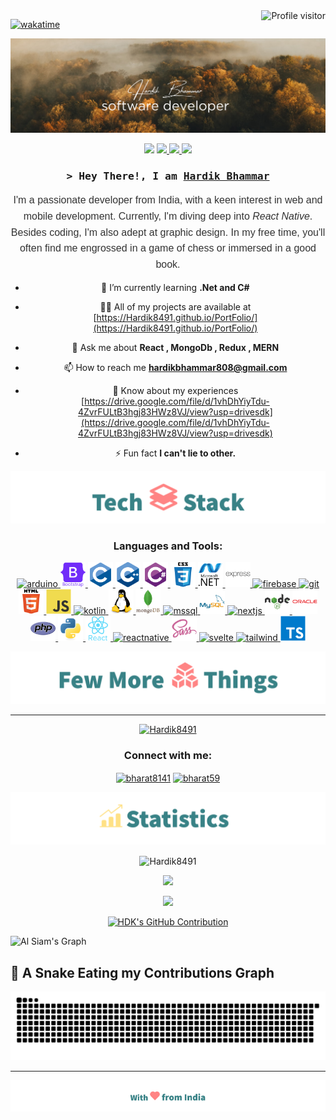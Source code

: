 
<a>
<a href="https://komarev.com/ghpvc/?username=alsiam">
  <img align="right" src="https://komarev.com/ghpvc/?username=Hardik8491&label=Visitors&color=0e75b6&style=flat" alt="Profile visitor" />
</a>

[![wakatime](https://wakatime.com/badge/user/018de01b-1c88-4698-b625-b3f77f8af0f7.svg)](https://wakatime.com/@018de01b-1c88-4698-b625-b3f77f8af0f7)
</a>

<div align="center">

<img src="/hero.png"/>

<!-- uncomment to change banner
<img src="https://capsule-render.vercel.app/api?type=waving&&color=0:4CB8C4,100:3CD3AD&height=300&section=header&text=Muhammad%20Faizan&fontSize=90&fontColor=FCFFE7" />
-->
<p align="center>
<a href="https://github.com/Hardik8491">
  <img src="https://img.shields.io/badge/GitHub-181717.svg?style=for-the-badge&logo=GitHub&logoColor=white">
</a>
<a href="https://linkedin.com/in/Hardik8491">
  <img src="https://img.shields.io/badge/LinkedIn-0A66C2.svg?style=for-the-badge&logo=LinkedIn&logoColor=white">
</a>
<a href="https://lichess.org/@/anon007">
  <img src="https://img.shields.io/badge/Lichess-000000.svg?style=for-the-badge&logo=Lichess&logoColor=white">
</a>
<a href="https://www.goodreads.com/user/show/159447401-muhammad-faizan">
  <img src="https://img.shields.io/badge/Goodreads-F3F1EA?style=for-the-badge&logo=goodreads&logoColor=372213">
</a>
</p>


<!-- Intro  -->
<h3 align="center"
>
        <samp>&gt; Hey There!, I am
                <b><a  target="_blank" href="https://Hardik8491.com">Hardik Bhammar</a></b>
        </samp>
</h3>

<!-- --- -->


<p style="font-family: Arial, sans-serif; font-size: 16px; color: #333; line-height: 1.6;">
    I'm a passionate developer from India, with a keen interest in web and mobile development. Currently, I'm diving deep into <em>React Native</em>. Besides coding, I'm also adept at graphic design. In my free time, you'll often find me engrossed in a game of chess or immersed in a good book.
</p>


- 🌱 I’m currently learning **.Net and C#**

- 👨‍💻 All of my projects are available at [https://Hardik8491.github.io/PortFolio/](https://Hardik8491.github.io/PortFolio/)

- 💬 Ask me about **React , MongoDb , Redux , MERN**

- 📫 How to reach me **hardikbhammar808@gmail.com**

- 📄 Know about my experiences [https://drive.google.com/file/d/1vhDhYiyTdu-4ZvrFULtB3hgj83HWz8VJ/view?usp=drivesdk](https://drive.google.com/file/d/1vhDhYiyTdu-4ZvrFULtB3hgj83HWz8VJ/view?usp=drivesdk)

- ⚡ Fun fact **I can't lie to other.**

<!--About me: end-->

<!--Tech stack: start-->

<img src="/tech_stack.png">


<h3 align="center">Languages and Tools:</h3>
<p align="center"> <a href="https://www.arduino.cc/" target="_blank" rel="noreferrer"> <img src="https://cdn.worldvectorlogo.com/logos/arduino-1.svg" alt="arduino" width="40" height="40"/> </a> <a href="https://getbootstrap.com" target="_blank" rel="noreferrer"> <img src="https://raw.githubusercontent.com/devicons/devicon/master/icons/bootstrap/bootstrap-plain-wordmark.svg" alt="bootstrap" width="40" height="40"/> </a> <a href="https://www.cprogramming.com/" target="_blank" rel="noreferrer"> <img src="https://raw.githubusercontent.com/devicons/devicon/master/icons/c/c-original.svg" alt="c" width="40" height="40"/> </a> <a href="https://www.w3schools.com/cpp/" target="_blank" rel="noreferrer"> <img src="https://raw.githubusercontent.com/devicons/devicon/master/icons/cplusplus/cplusplus-original.svg" alt="cplusplus" width="40" height="40"/> </a> <a href="https://www.w3schools.com/cs/" target="_blank" rel="noreferrer"> <img src="https://raw.githubusercontent.com/devicons/devicon/master/icons/csharp/csharp-original.svg" alt="csharp" width="40" height="40"/> </a> <a href="https://www.w3schools.com/css/" target="_blank" rel="noreferrer"> <img src="https://raw.githubusercontent.com/devicons/devicon/master/icons/css3/css3-original-wordmark.svg" alt="css3" width="40" height="40"/> </a> <a href="https://dotnet.microsoft.com/" target="_blank" rel="noreferrer"> <img src="https://raw.githubusercontent.com/devicons/devicon/master/icons/dot-net/dot-net-original-wordmark.svg" alt="dotnet" width="40" height="40"/> </a> <a href="https://expressjs.com" target="_blank" rel="noreferrer"> <img src="https://raw.githubusercontent.com/devicons/devicon/master/icons/express/express-original-wordmark.svg" alt="express" width="40" height="40"/> </a> <a href="https://firebase.google.com/" target="_blank" rel="noreferrer"> <img src="https://www.vectorlogo.zone/logos/firebase/firebase-icon.svg" alt="firebase" width="40" height="40"/> </a> <a href="https://git-scm.com/" target="_blank" rel="noreferrer"> <img src="https://www.vectorlogo.zone/logos/git-scm/git-scm-icon.svg" alt="git" width="40" height="40"/> </a> <a href="https://www.w3.org/html/" target="_blank" rel="noreferrer"> <img src="https://raw.githubusercontent.com/devicons/devicon/master/icons/html5/html5-original-wordmark.svg" alt="html5" width="40" height="40"/> </a> <a href="https://developer.mozilla.org/en-US/docs/Web/JavaScript" target="_blank" rel="noreferrer"> <img src="https://raw.githubusercontent.com/devicons/devicon/master/icons/javascript/javascript-original.svg" alt="javascript" width="40" height="40"/> </a> <a href="https://kotlinlang.org" target="_blank" rel="noreferrer"> <img src="https://www.vectorlogo.zone/logos/kotlinlang/kotlinlang-icon.svg" alt="kotlin" width="40" height="40"/> </a> <a href="https://www.linux.org/" target="_blank" rel="noreferrer"> <img src="https://raw.githubusercontent.com/devicons/devicon/master/icons/linux/linux-original.svg" alt="linux" width="40" height="40"/> </a> <a href="https://www.mongodb.com/" target="_blank" rel="noreferrer"> <img src="https://raw.githubusercontent.com/devicons/devicon/master/icons/mongodb/mongodb-original-wordmark.svg" alt="mongodb" width="40" height="40"/> </a> <a href="https://www.microsoft.com/en-us/sql-server" target="_blank" rel="noreferrer"> <img src="https://www.svgrepo.com/show/303229/microsoft-sql-server-logo.svg" alt="mssql" width="40" height="40"/> </a> <a href="https://www.mysql.com/" target="_blank" rel="noreferrer"> <img src="https://raw.githubusercontent.com/devicons/devicon/master/icons/mysql/mysql-original-wordmark.svg" alt="mysql" width="40" height="40"/> </a> <a href="https://nextjs.org/" target="_blank" rel="noreferrer"> <img src="https://cdn.worldvectorlogo.com/logos/nextjs-2.svg" alt="nextjs" width="40" height="40"/> </a> <a href="https://nodejs.org" target="_blank" rel="noreferrer"> <img src="https://raw.githubusercontent.com/devicons/devicon/master/icons/nodejs/nodejs-original-wordmark.svg" alt="nodejs" width="40" height="40"/> </a> <a href="https://www.oracle.com/" target="_blank" rel="noreferrer"> <img src="https://raw.githubusercontent.com/devicons/devicon/master/icons/oracle/oracle-original.svg" alt="oracle" width="40" height="40"/> </a> <a href="https://www.php.net" target="_blank" rel="noreferrer"> <img src="https://raw.githubusercontent.com/devicons/devicon/master/icons/php/php-original.svg" alt="php" width="40" height="40"/> </a> <a href="https://www.python.org" target="_blank" rel="noreferrer"> <img src="https://raw.githubusercontent.com/devicons/devicon/master/icons/python/python-original.svg" alt="python" width="40" height="40"/> </a> <a href="https://reactjs.org/" target="_blank" rel="noreferrer"> <img src="https://raw.githubusercontent.com/devicons/devicon/master/icons/react/react-original-wordmark.svg" alt="react" width="40" height="40"/> </a> <a href="https://reactnative.dev/" target="_blank" rel="noreferrer"> <img src="https://reactnative.dev/img/header_logo.svg" alt="reactnative" width="40" height="40"/> </a> <a href="https://sass-lang.com" target="_blank" rel="noreferrer"> <img src="https://raw.githubusercontent.com/devicons/devicon/master/icons/sass/sass-original.svg" alt="sass" width="40" height="40"/> </a> <a href="https://svelte.dev" target="_blank" rel="noreferrer"> <img src="https://upload.wikimedia.org/wikipedia/commons/1/1b/Svelte_Logo.svg" alt="svelte" width="40" height="40"/> </a> <a href="https://tailwindcss.com/" target="_blank" rel="noreferrer"> <img src="https://www.vectorlogo.zone/logos/tailwindcss/tailwindcss-icon.svg" alt="tailwind" width="40" height="40"/> </a> <a href="https://www.typescriptlang.org/" target="_blank" rel="noreferrer"> <img src="https://raw.githubusercontent.com/devicons/devicon/master/icons/typescript/typescript-original.svg" alt="typescript" width="40" height="40"/> </a> </p>

<!--Tech stack: end-->

<!--Statistics: start-->




<!--Statistics: end-->

<!--More Details: start-->

<img src="/more_things.png">
</div>





<!-- <p align="center"> <img src="https://komarev.com/ghpvc/?username=Hardik8491&label=Profile%20views&color=0e75b6&style=flat" alt="Hardik8491" /> </p> -->

<hr>

<p align="center"> <a href="https://github.com/ryo-ma/github-profile-trophy"><img src="https://github-profile-trophy.vercel.app/?username=Hardik8491" alt="Hardik8491" /></a> </p>



<h3 align="center">Connect with me:</h3>
<p align="center">
<a href="https://www.codechef.com/users/light8491" target="blank"><img align="center" src="https://cdn.jsdelivr.net/npm/simple-icons@3.1.0/icons/codechef.svg" alt="bharat8141" height="30" width="40"  /></a>
<a href="https://www.leetcode.com/Hardik_8491" target="blank"><img align="center" src="https://raw.githubusercontent.com/rahuldkjain/github-profile-readme-generator/master/src/images/icons/Social/leet-code.svg" alt="bharat59" height="30" width="40" /></a>
</p>



<img src="/statistics.png">
<p align="center"><img align="center" src="https://github-readme-stats.vercel.app/api/top-langs?username=Hardik8491&show_icons=trueshow_icons=true,prs&cache_seconds=86400&theme=midnight-purple&locale=en&layout=compact" alt="Hardik8491" /></p>

 <p align="center">
 <a href="https://github.com/Hardik8491">
 <img
 src="https://github-readme-stats.vercel.app/api?username=Hardik8491&show_icons=true,prs&cache_seconds=86400&theme=midnight-purple"
 />
 </a>
</p>
 
 <p align="center">
 <a href="https://github.com/Hardik8491">
 <img
 src="https://github-readme-streak-stats.herokuapp.com/?user=Hardik8491&show_icons=true,prs&cache_seconds=86400&theme=midnight_purple"
 />
 </a>
</p>
 
 
<!-- <p><img align="center" src="https://github-readme-streak-stats.herokuapp.com/?user=Hardik8491&" alt="Hardik8491" /></p> -->

<!-- <p align="center">
  <a href="https://github.com/alsiam">
    <img src="https://github-readme-streak-stats.herokuapp.com/?user=Hardik8491&theme=radical&border=7F3FBF" alt="Saif's GitHub streak"/>
  </a>
</p> -->

<p align="center">
  <a href="https://github.com/alsiam">
    <img src="https://github-profile-summary-cards.vercel.app/api/cards/profile-details?username=Hardik8491&theme=midnight_purple&border_color=7F3FBF&bg_color=0D1117" alt="HDK's GitHub Contribution"/>
  </a>
</p>

![Al Siam's Graph](https://github-readme-activity-graph.vercel.app/graph?username=Hardik8491&custom_title=Hardik8491%20GitHub%20Activity%20Graph&bg_color=0D1117&color=7F3FBF&line=7F3FBF&point=7F3FBF&area_color=FFFFFF&title_color=FFFFFF&area=true)

## 🐍 A Snake Eating my Contributions Graph

<p align = "center">
	<img src="https://raw.githubusercontent.com/Hardik8491/Hardik8491/output/snake.svg" alt="Snake animation" />
</p>

<!--More Details: end-->

<!--Footer: start-->
<div align="center">

---

<img src="/with_love.png">
</div>
